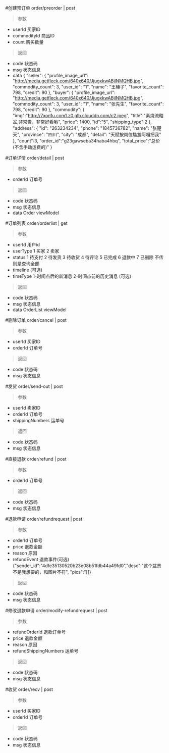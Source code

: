 #创建预订单
order/preorder | post
> 参数
* userId 买家ID
* commodityId 商品ID 
* count 购买数量

> 返回  
* code 状态码
* msg 状态信息
* data {
        "seller": {
            "profile_image_url": "http://media.getfleck.com/640x640/JjugxkwABjlNMQHB.jpg",
            "commodity_count": 3,
            "user_id": "1",
            "name": "王榛子",
            "favorite_count": 798,
            "credit": 90
        },
        "buyer": {
            "profile_image_url": "http://media.getfleck.com/640x640/JjugxkwABjlNMQHB.jpg",
            "commodity_count": 3,
            "user_id": "1",
            "name": "张先生",
            "favorite_count": 798,
            "credit": 90
        },
        "commodity": {
            "img":"http://7xon1u.com1.z0.glb.clouddn.com/c2.jpeg",
            "title":"素烧流釉盆,非常贵，非常好看哟",
            "price": 1400,
            "id":"5",
            "shipping_type":2
        },
        "address": {
            "id": "263234234",
            "phone": "1845736782",
            "name": "张楚天",
            "province": "四川",
            "city": "成都",
            "detail": "天赋按岗位尴尬阿嘎把我"
        },
        "count":3,
        "order_id":"g23gawseba34haba4hbq",
        "total_price":"总价(不含手动运费的)"
  }

#订单详情
order/detail | post
> 参数  
* orderId 订单号

> 返回  
* code 状态码
* msg 状态信息
* data Order viewModel

#订单列表
order/orderlist | get
> 参数  
* userId 用户id
* userType 1 买家 2 卖家
* status 1 待支付 2 待发货 3 待收货 4 待评论 5 已完成 6 退款中 7 已删除  不传则是查询全部
* timeline (可选)
* timeType 1-时间点后的新消息 2-时间点前的历史消息 (可选)


> 返回  
* code 状态码
* msg 状态信息
* data OrderList viewModel

#删除订单
order/cancel | post
> 参数  
* userId 买家ID
* orderId 订单号

> 返回  
* code 状态码
* msg 状态信息

#发货
order/send-out | post
> 参数
* userId 卖家ID  
* orderId 订单号
* shippingNumbers 运单号

> 返回  
* code 状态码
* msg 状态信息

#直接退款
order/refund | post
> 参数 
* orderId 订单号

> 返回  
* code 状态码
* msg 状态信息

#退款申请
order/refundrequest | post
> 参数 
* orderId 订单号
* price 退款金额
* reason 原因
* refundEvent 退款事件(可选) {"sender_id":"4dfe35130520b23e08b51fdb44a49fd0","desc":"这个盆景不是我想要的，和图片不符",
  "pics":"[]}

> 返回  
* code 状态码
* msg 状态信息

#修改退款申请
order/modify-refundrequest | post
> 参数 
* refundOrderId 退款订单号
* price 退款金额
* reason 原因
* refundShippingNumbers 运单号

> 返回  
* code 状态码
* msg 状态信息


#收货
order/recv | post
> 参数  
* userId 买家ID
* orderId 订单号

> 返回  
* code 状态码
* msg 状态信息
